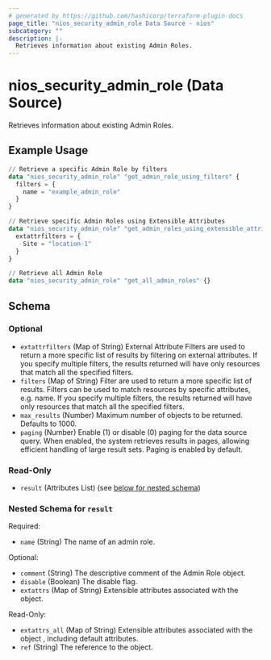 ```yaml
---
# generated by https://github.com/hashicorp/terraform-plugin-docs
page_title: "nios_security_admin_role Data Source - nios"
subcategory: ""
description: |-
  Retrieves information about existing Admin Roles.
---
```


# nios_security_admin_role (Data Source)

Retrieves information about existing Admin Roles.

## Example Usage

```terraform
// Retrieve a specific Admin Role by filters
data "nios_security_admin_role" "get_admin_role_using_filters" {
  filters = {
    name = "example_admin_role"
  }
}

// Retrieve specific Admin Roles using Extensible Attributes
data "nios_security_admin_role" "get_admin_roles_using_extensible_attributes" {
  extattrfilters = {
    Site = "location-1"
  }
}

// Retrieve all Admin Role
data "nios_security_admin_role" "get_all_admin_roles" {}
```

<!-- schema generated by tfplugindocs -->
## Schema

### Optional

- `extattrfilters` (Map of String) External Attribute Filters are used to return a more specific list of results by filtering on external attributes. If you specify multiple filters, the results returned will have only resources that match all the specified filters.
- `filters` (Map of String) Filter are used to return a more specific list of results. Filters can be used to match resources by specific attributes, e.g. name. If you specify multiple filters, the results returned will have only resources that match all the specified filters.
- `max_results` (Number) Maximum number of objects to be returned. Defaults to 1000.
- `paging` (Number) Enable (1) or disable (0) paging for the data source query. When enabled, the system retrieves results in pages, allowing efficient handling of large result sets. Paging is enabled by default.

### Read-Only

- `result` (Attributes List) (see [below for nested schema](#nestedatt--result))

<a id="nestedatt--result"></a>
### Nested Schema for `result`

Required:

- `name` (String) The name of an admin role.

Optional:

- `comment` (String) The descriptive comment of the Admin Role object.
- `disable` (Boolean) The disable flag.
- `extattrs` (Map of String) Extensible attributes associated with the object.

Read-Only:

- `extattrs_all` (Map of String) Extensible attributes associated with the object , including default attributes.
- `ref` (String) The reference to the object.
